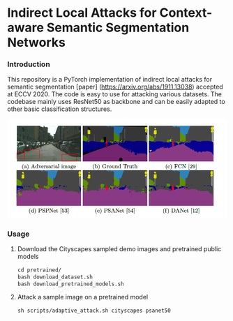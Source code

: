 # Indirect Local Attacks for Context-aware Semantic Segmentation Networks 

### Introduction

This repository is a PyTorch implementation of indirect local attacks for semantic segmentation [paper] (https://arxiv.org/abs/1911.13038)  accepted at ECCV 2020. The code is easy to use for attacking various datasets. The codebase mainly uses ResNet50 as backbone and can be easily adapted to other basic classification structures. 

<img src="./teaser.png" width="900"/>

### Usage

1. Download the Cityscapes sampled  demo images and pretrained public models

     ```
     cd pretrained/
     bash download_dataset.sh
     bash download_pretrained_models.sh
     ```
     
2. Attack a sample image on a pretrained model

     ```shell
     sh scripts/adaptive_attack.sh cityscapes psanet50
     ```

